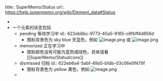 title:: SuperMemo/Status
url:: https://help.supermemo.org/wiki/Element_data#Status

-
- 一个元素的状态包括
	- pending 等待学习中
	  id:: 622eb6bc-9773-40a5-9165-c8fbff4d856d
		- 图标背景色为 sky blue 天蓝色，例如 ![image.png](../assets/image_1647228726041_0.png) 或 ![image.png](../assets/image_1647228744856_0.png)
	- memorized 正在学习中
		- 图标颜色没有可能为蓝色或绿色，具体请看 [[SuperMemo/StatusIcons]]
	- dismissed 归档
	  id:: 622eb6a4-5abf-49a5-b1db-03c06e0f479f
		- 图标背景色为 yellow 黄色，例如 ![image.png](../assets/image_1647228782176_0.png)
	-